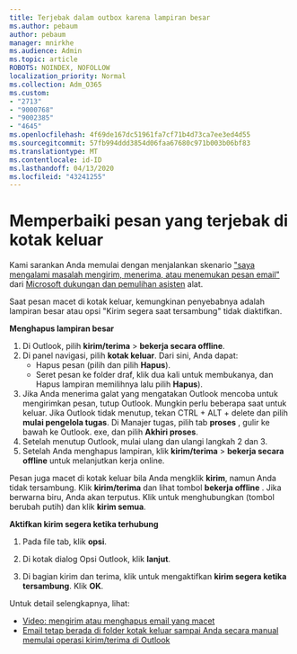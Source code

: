 ```yaml
---
title: Terjebak dalam outbox karena lampiran besar
ms.author: pebaum
author: pebaum
manager: mnirkhe
ms.audience: Admin
ms.topic: article
ROBOTS: NOINDEX, NOFOLLOW
localization_priority: Normal
ms.collection: Adm_O365
ms.custom:
- "2713"
- "9000768"
- "9002385"
- "4645"
ms.openlocfilehash: 4f69de167dc51961fa7cf71b4d73ca7ee3ed4d55
ms.sourcegitcommit: 57fb994ddd3854d06faa67680c971b003b06bf83
ms.translationtype: MT
ms.contentlocale: id-ID
ms.lasthandoff: 04/13/2020
ms.locfileid: "43241255"
---
```

# <a name="fix-messages-that-are-stuck-in-the-outbox"></a>Memperbaiki pesan yang terjebak di kotak keluar

Kami sarankan Anda memulai dengan menjalankan skenario ["saya mengalami masalah mengirim, menerima, atau menemukan pesan email"](https://aka.ms/SaRA-OutlookSendReceive) dari [Microsoft dukungan dan pemulihan asisten](https://diagnostics.office.com/#/) alat.

Saat pesan macet di kotak keluar, kemungkinan penyebabnya adalah lampiran besar atau opsi "Kirim segera saat tersambung" tidak diaktifkan.

**Menghapus lampiran besar**

1. Di Outlook, pilih **kirim/terima** > **bekerja secara offline**. 
2. Di panel navigasi, pilih **kotak keluar**. Dari sini, Anda dapat: 
    - Hapus pesan (pilih dan pilih **Hapus**).
    - Seret pesan ke folder draf, klik dua kali untuk membukanya, dan Hapus lampiran memilihnya lalu pilih **Hapus**).
3. Jika Anda menerima galat yang mengatakan Outlook mencoba untuk mengirimkan pesan, tutup Outlook. Mungkin perlu beberapa saat untuk keluar. Jika Outlook tidak menutup, tekan CTRL + ALT + delete dan pilih **mulai pengelola tugas**. Di Manajer tugas, pilih tab **proses** , gulir ke bawah ke Outlook. exe, dan pilih **Akhiri proses**.
4. Setelah menutup Outlook, mulai ulang dan ulangi langkah 2 dan 3. 
5. Setelah Anda menghapus lampiran, klik **kirim/terima** > **bekerja secara offline** untuk melanjutkan kerja online. 

Pesan juga macet di kotak keluar bila Anda mengklik **kirim**, namun Anda tidak tersambung. Klik **kirim/terima** dan lihat tombol **bekerja offline** . Jika berwarna biru, Anda akan terputus. Klik untuk menghubungkan (tombol berubah putih) dan klik **kirim semua**.
 
**Aktifkan kirim segera ketika terhubung**
 
1. Pada file tab, klik **opsi**.

2. Di kotak dialog Opsi Outlook, klik **lanjut**.

3. Di bagian kirim dan terima, klik untuk mengaktifkan **kirim segera ketika tersambung**. Klik **OK**.
 
Untuk detail selengkapnya, lihat:
- [Video: mengirim atau menghapus email yang macet](https://support.office.com/article/Video-Send-or-delete-an-email-stuck-in-your-outbox-26d5d34a-4e5f-444a-a9e8-44db04a94dec) 
- [Email tetap berada di folder kotak keluar sampai Anda secara manual memulai operasi kirim/terima di Outlook](https://support.microsoft.com/help/2797572/email-stays-in-the-outbox-folder-until-you-manually-initiate-a-send-re)
